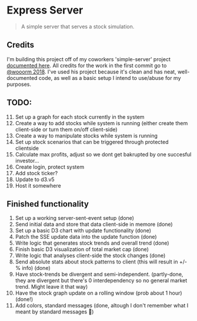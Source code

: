 # Express Server

> A simple server that serves a stock simulation.

## Credits

I'm building this project off of my coworkers 'simple-server' project [documented here](https://github.com/cmda-be/course-17-18/tree/master/examples/express-server). All credits for the work in the first commit go to [@wooorm 2018](https://github.com/wooorm). I've used his project because it's clean and has neat, well-documented code, as well as a basic setup I intend to use/abuse for my purposes.


## TODO:

11. Set up a graph for each stock currently in the system
12. Create a way to add stocks while system is running (either create them client-side or turn them on/off client-side)
13. Create a way to manipulate stocks while system is running
14. Set up stock scenarios that can be triggered through protected clientside
15. Calculate max profits, adjust so we dont get bakrupted by one succesful investor...
10. Create login, protect system
10. Add stock ticker?
11. Update to d3.v5
13. Host it somewhere

## Finished functionality

1. Set up a working server-sent-event setup (done)
2. Send initial data and store that data client-side in memore (done)
3. Set up a basic D3 chart with update functionality (done)
4. Patch the SSE update data into the update function (done)
5. Write logic that generates stock trends and overall trend (done)
5. Finish basic D3 visualization of total market cap (done)
5. Write logic that analyses client-side the stock changes (done)
6. Send absolute stats about stock patterns to client (this will result in +/- % info) (done)
8. Have stock-trends be divergent and semi-independent. (partly-done, they are divergent but there's 0 interdependency so no general market trend. Might leave it that way)
7. Have the stock graph update on a rolling window (prob about 1 hour) (done!)
9. Add colors, standard messages (done, altough I don't remember what I meant by standard messages 🤔)